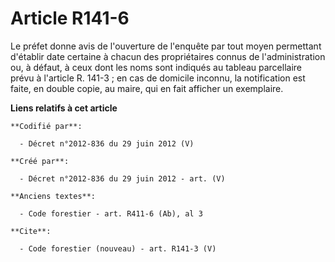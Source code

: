 # Article R141-6

Le préfet donne avis de l'ouverture de l'enquête par tout moyen permettant d'établir date certaine à chacun des propriétaires
connus de l'administration ou, à défaut, à ceux dont les noms sont indiqués au tableau parcellaire prévu à l'article R.
141-3 ; en cas de domicile inconnu, la notification est faite, en double copie, au maire, qui en fait afficher un exemplaire.

**Liens relatifs à cet article**

	**Codifié par**:

	  - Décret n°2012-836 du 29 juin 2012 (V)

	**Créé par**:

	  - Décret n°2012-836 du 29 juin 2012 - art. (V)

	**Anciens textes**:

	  - Code forestier - art. R411-6 (Ab), al 3

	**Cite**:

	  - Code forestier (nouveau) - art. R141-3 (V)
